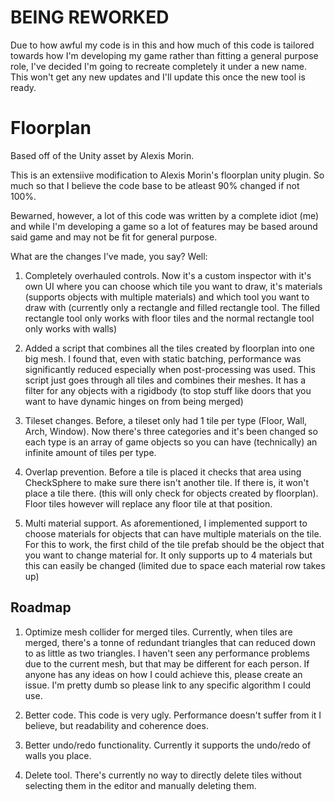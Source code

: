 # BEING REWORKED
Due to how awful my code is in this and how much of this code is tailored towards how I'm developing my game rather than fitting a general purpose role, I've decided I'm going to recreate completely it under a new name. This won't get any new updates and I'll update this once the new tool is ready.

# Floorplan
 Based off of the Unity asset by Alexis Morin.


This is an extensiive modification to Alexis Morin's floorplan unity plugin. So much so that I believe the code base to be atleast 90% changed if not 100%.

Bewarned, however, a lot of this code was written by a complete idiot (me) and while I'm developing a game so a lot of features may be based around said game and may not be fit for general purpose.


What are the changes I've made, you say? Well:

1. Completely overhauled controls. Now it's a custom inspector with it's own UI where you can choose which tile you want to draw, it's materials (supports objects with multiple materials) and which tool you want to draw with (currently only a rectangle and filled rectangle tool. The filled rectangle tool only works with floor tiles and the normal rectangle tool only works with walls)

2. Added a script that combines all the tiles created by floorplan into one big mesh. I found that, even with static batching, performance was significantly reduced especially when post-processing was used. This script just goes through all tiles and combines their meshes. It has a filter for any objects with a rigidbody (to stop stuff like doors that you want to have dynamic hinges on from being merged)

3. Tileset changes. Before, a tileset only had 1 tile per type (Floor, Wall, Arch, Window). Now there's three categories and it's been changed so each type is an array of game objects so you can have (technically) an infinite amount of tiles per type.

4. Overlap prevention. Before a tile is placed it checks that area using CheckSphere to make sure there isn't another tile. If there is, it won't place a tile there. (this will only check for objects created by floorplan). Floor tiles however will replace any floor tile at that position.

5. Multi material support. As aforementioned, I implemented support to choose materials for objects that can have multiple materials on the tile. For this to work, the first child of the tile prefab should be the object that you want to change material for. It only supports up to 4 materials but this can easily be changed (limited due to space each material row takes up)


## Roadmap
1. Optimize mesh collider for merged tiles. Currently, when tiles are merged, there's a tonne of redundant triangles that can reduced down to as little as two triangles. I haven't seen any performance problems due to the current mesh, but that may be different for each person. If anyone has any ideas on how I could achieve this, please create an issue. I'm pretty dumb so please link to any specific algorithm I could use.

2. Better code. This code is very ugly. Performance doesn't suffer from it I believe, but readability and coherence does.

3. Better undo/redo functionality. Currently it supports the undo/redo of walls you place.

4. Delete tool. There's currently no way to directly delete tiles without selecting them in the editor and manually deleting them.
